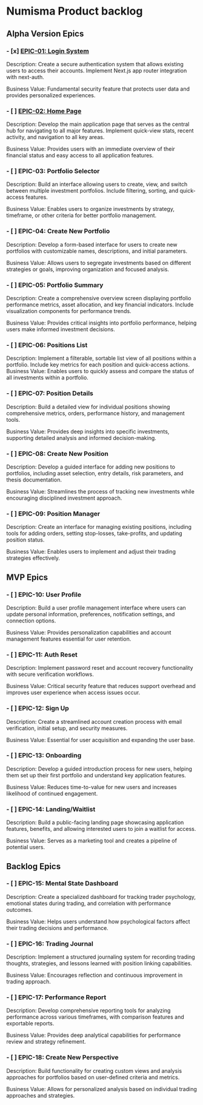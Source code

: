 # Numisma Product backlog

## Alpha Version Epics

### - [x] [EPIC-01: Login System](epics/epic-01-login-system.md)

Description: Create a secure authentication system that allows existing users
to access their accounts. Implement Next.js app router integration with
next-auth.

Business Value: Fundamental security feature that protects user data and
provides personalized experiences.

### - [ ] [EPIC-02: Home Page](epics/epic-02-home-page.md)

Description: Develop the main application page that serves as the central hub
for navigating to all major features. Implement quick-view stats, recent
activity, and navigation to all key areas.

Business Value: Provides users with an immediate overview of their financial
status and easy access to all application features.

### - [ ] EPIC-03: Portfolio Selector

Description: Build an interface allowing users to create, view, and switch
between multiple investment portfolios. Include filtering, sorting, and
quick-access features.

Business Value: Enables users to organize investments by strategy, timeframe, or
other criteria for better portfolio management.

### - [ ] EPIC-04: Create New Portfolio

Description: Develop a form-based interface for users to create new portfolios
with customizable names, descriptions, and initial parameters.

Business Value: Allows users to segregate investments based on different
strategies or goals, improving organization and focused analysis.

### - [ ] EPIC-05: Portfolio Summary

Description: Create a comprehensive overview screen displaying portfolio
performance metrics, asset allocation, and key financial indicators. Include visualization components for performance trends.

Business Value: Provides critical insights into portfolio performance, helping
users make informed investment decisions.

### - [ ] EPIC-06: Positions List

Description: Implement a filterable, sortable list view of all positions
within a portfolio. Include key metrics for each position and quick-access
actions.
Business Value: Enables users to quickly assess and compare the status of all investments within a portfolio.

### - [ ] EPIC-07: Position Details

Description: Build a detailed view for individual positions showing
comprehensive metrics, orders, performance history, and management tools.

Business Value: Provides deep insights into specific investments, supporting
detailed analysis and informed decision-making.

### - [ ] EPIC-08: Create New Position

Description: Develop a guided interface for adding new positions to portfolios, including asset selection, entry details, risk parameters, and thesis
documentation.

Business Value: Streamlines the process of tracking new investments while
encouraging disciplined investment approach.

### - [ ] EPIC-09: Position Manager

Description: Create an interface for managing existing positions, including
tools for adding orders, setting stop-losses, take-profits, and updating
position status.

Business Value: Enables users to implement and adjust their trading strategies effectively.

## MVP Epics

### - [ ] EPIC-10: User Profile

Description: Build a user profile management interface where users can update
personal information, preferences, notification settings, and connection
options.

Business Value: Provides personalization capabilities and account management
features essential for user retention.

### - [ ] EPIC-11: Auth Reset

Description: Implement password reset and account recovery functionality with
secure verification workflows.

Business Value: Critical security feature that reduces support overhead and
improves user experience when access issues occur.

### - [ ] EPIC-12: Sign Up

Description: Create a streamlined account creation process with email
verification, initial setup, and security measures.

Business Value: Essential for user acquisition and expanding the user base.

### - [ ] EPIC-13: Onboarding

Description: Develop a guided introduction process for new users, helping them
set up their first portfolio and understand key application features.

Business Value: Reduces time-to-value for new users and increases likelihood of continued engagement.

### - [ ] EPIC-14: Landing/Waitlist

Description: Build a public-facing landing page showcasing application features, benefits, and allowing interested users to join a waitlist for access.

Business Value: Serves as a marketing tool and creates a pipeline of potential
users.

## Backlog Epics

### - [ ] EPIC-15: Mental State Dashboard

Description: Create a specialized dashboard for tracking trader psychology,
emotional states during trading, and correlation with performance outcomes.

Business Value: Helps users understand how psychological factors affect their
trading decisions and performance.

### - [ ] EPIC-16: Trading Journal

Description: Implement a structured journaling system for recording trading
thoughts, strategies, and lessons learned with position linking capabilities.

Business Value: Encourages reflection and continuous improvement in trading
approach.

### - [ ] EPIC-17: Performance Report

Description: Develop comprehensive reporting tools for analyzing performance
across various timeframes, with comparison features and exportable reports.

Business Value: Provides deep analytical capabilities for performance review and strategy refinement.

### - [ ] EPIC-18: Create New Perspective

Description: Build functionality for creating custom views and analysis
approaches for portfolios based on user-defined criteria and metrics.

Business Value: Allows for personalized analysis based on individual trading
approaches and strategies.
